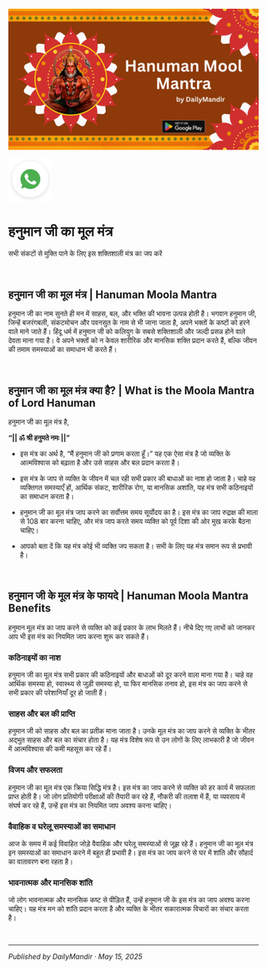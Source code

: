 <!-- Banner SVG -->
![Banner](https://raw.githubusercontent.com/anandwana001/content-repo/refs/heads/main/mantra/hanuman/hanuman_mantra_banner.png)

<!-- Share & WhatsApp icons as SVG -->
<a href="https://api.whatsapp.com/send?text=Check%20out%20this%20article%20in%20the%20Daily%20Mandir%20app%3A%20https%3A%2F%2Fwww.dailymandir.com%2Farticles%3FcontentUrl%3Dhttps%253A%252F%252Fraw.githubusercontent.com%252Fanandwana001%252Fcontent-repo%252Frefs%252Fheads%252Fmain%252Fmantra%252Fhanuman%252Fhanuman-mool-mantra.md%26title%3DHanuman%2520Mool%2520Mantra">
  <img src="https://raw.githubusercontent.com/anandwana001/content-repo/refs/heads/main/assets/ic_wtsapp_share_rounded.svg" alt="WhatsApp"/>
</a>

<br>

# हनुमान जी का मूल मंत्र
सभी संकटों से मुक्ति पाने के लिए इस शक्तिशाली मंत्र का जप करें

<br>

## हनुमान जी का मूल मंत्र | Hanuman Moola Mantra

हनुमान जी का नाम सुनते ही मन में साहस, बल, और भक्ति की भावना उत्पन्न होती है। भगवान हनुमान जी, जिन्हें बजरंगबली, संकटमोचन और पवनसुत के नाम से भी जाना जाता है, अपने भक्तों के कष्टों को हरने वाले माने जाते हैं। हिंदू धर्म में हनुमान जी को कलियुग के सबसे शक्तिशाली और जल्दी प्रसन्न होने वाले देवता माना गया है। वे अपने भक्तों को न केवल शारीरिक और मानसिक शक्ति प्रदान करते हैं, बल्कि जीवन की तमाम समस्याओं का समाधान भी करते हैं।

<br>


## हनुमान जी का मूल मंत्र क्या है? | What is the Moola Mantra of Lord Hanuman

हनुमान जी का मूल मंत्र है,

**“|| ॐ श्री हनुमते नमः ||”**

- इस मंत्र का अर्थ है, “मैं हनुमान जी को प्रणाम करता हूँ।” यह एक ऐसा मंत्र है जो व्यक्ति के आत्मविश्वास को बढ़ाता है और उसे साहस और बल प्रदान करता है।

- इस मंत्र के जाप से व्यक्ति के जीवन में चल रही सभी प्रकार की बाधाओं का नाश हो जाता है। चाहे वह व्यक्तिगत समस्याएँ हों, आर्थिक संकट, शारीरिक रोग, या मानसिक अशांति, यह मंत्र सभी कठिनाइयों का समाधान करता है।

- हनुमान जी का मूल मंत्र जाप करने का सर्वोत्तम समय सूर्योदय का है। इस मंत्र का जाप रुद्राक्ष की माला से 108 बार करना चाहिए, और मंत्र जाप करते समय व्यक्ति को पूर्व दिशा की ओर मुख करके बैठना चाहिए।

- आपको बता दें कि यह मंत्र कोई भी व्यक्ति जप सकता है। सभी के लिए यह मंत्र समान रूप से प्रभावी है।

<br>


## हनुमान जी के मूल मंत्र के फायदे | Hanuman Moola Mantra Benefits

हनुमान मूल मंत्र का जाप करने से व्यक्ति को कई प्रकार के लाभ मिलते हैं। नीचे दिए गए लाभों को जानकर आप भी इस मंत्र का नियमित जाप करना शुरू कर सकते हैं।

### कठिनाइयों का नाश

हनुमान जी का मूल मंत्र सभी प्रकार की कठिनाइयों और बाधाओं को दूर करने वाला माना गया है। चाहे वह आर्थिक समस्या हो, स्वास्थ्य से जुड़ी समस्या हो, या फिर मानसिक तनाव हो, इस मंत्र का जाप करने से सभी प्रकार की परेशानियाँ दूर हो जाती हैं।

### साहस और बल की प्राप्ति

हनुमान जी को साहस और बल का प्रतीक माना जाता है। उनके मूल मंत्र का जाप करने से व्यक्ति के भीतर अद्भुत साहस और बल का संचार होता है। यह मंत्र विशेष रूप से उन लोगों के लिए लाभकारी है जो जीवन में आत्मविश्वास की कमी महसूस कर रहे हैं।

### विजय और सफलता

हनुमान जी का मूल मंत्र एक क्रिया सिद्धि मंत्र है। इस मंत्र का जाप करने से व्यक्ति को हर कार्य में सफलता प्राप्त होती है। जो लोग प्रतियोगी परीक्षाओं की तैयारी कर रहे हैं, नौकरी की तलाश में हैं, या व्यवसाय में संघर्ष कर रहे हैं, उन्हें इस मंत्र का नियमित जाप अवश्य करना चाहिए।

### वैवाहिक व घरेलू समस्याओं का समाधान

आज के समय में कई विवाहित जोड़े वैवाहिक और घरेलू समस्याओं से जूझ रहे हैं। हनुमान जी का मूल मंत्र इन समस्याओं का समाधान करने में बहुत ही प्रभावी है। इस मंत्र का जाप करने से घर में शांति और सौहार्द का वातावरण बना रहता है।

### भावनात्मक और मानसिक शांति

जो लोग भावनात्मक और मानसिक कष्ट से पीड़ित हैं, उन्हें हनुमान जी के इस मंत्र का जाप अवश्य करना चाहिए। यह मंत्र मन को शांति प्रदान करता है और व्यक्ति के भीतर सकारात्मक विचारों का संचार करता है।

<br>

---

*Published by DailyMandir · May 15, 2025*

